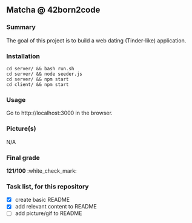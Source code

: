 ## Matcha @ 42born2code

### Summary
The goal of this project is to build a web dating (Tinder-like) application.

### Installation
```
cd server/ && bash run.sh
cd server/ && node seeder.js
cd server/ && npm start 
cd client/ && npm start
```

### Usage
Go to http://localhost:3000 in the browser.

### Picture(s)
N/A

### Final grade
**121/100** :white\_check\_mark:

### Task list, for this repository
- [x] create basic README
- [x] add relevant content to README
- [ ] add picture/gif to README
